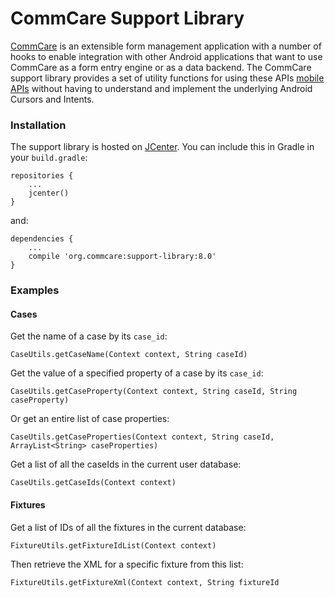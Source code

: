# CommCare Support Library

[CommCare](https://github.com/dimagi/commcare-android/) is an extensible form management application with a number of hooks
to enable integration with other Android applications that want to use CommCare as a form entry engine
or as a data backend.
The CommCare support library provides a set of utility functions for using these APIs [mobile APIs](https://github.com/dimagi/commcare-android/wiki)
without having to understand and implement the underlying Android Cursors and Intents.

### Installation

The support library is hosted on [JCenter](https://bintray.com/wsp260/commcare-support-library/commcare-support-library).
You can include this in Gradle in your `build.gradle`:

```
repositories {
    ...
    jcenter()
}
```

and:
```
dependencies {
    ...
    compile 'org.commcare:support-library:8.0'
}
```

### Examples

#### Cases

Get the name of a case by its `case_id`:

`CaseUtils.getCaseName(Context context, String caseId)`

Get the value of a specified property of a case by its `case_id`:

`CaseUtils.getCaseProperty(Context context, String caseId, String caseProperty)`

Or get an entire list of case properties:

`CaseUtils.getCaseProperties(Context context, String caseId, ArrayList<String> caseProperties)`

Get a list of all the caseIds in the current user database:

`CaseUtils.getCaseIds(Context context)`

#### Fixtures

Get a list of IDs of all the fixtures in the current database:

`FixtureUtils.getFixtureIdList(Context context)`

Then retrieve the XML for a specific fixture from this list:

`FixtureUtils.getFixtureXml(Context context, String fixtureId`